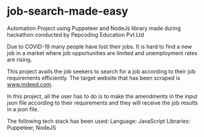 # job-search-made-easy
Automation Project using Puppeteer and NodeJs library made during hackathon conducted by Pepcoding Education Pvt Ltd
 
Due to COVID-19 many people have lost their jobs. It is hard to find a new job in a market where job opportunities are limited and unemployment rates are rising.

This project avails the job seekers to search for a job according to their job requirements efficiently. The target website that has been scraped is www.indeed.com.

In this project, all the user has to do is to make the amendments in the input json file according to their requirements and they will receive the job results in a json file.

The following tech stack has been used:
Language: JavaScript
Libraries: Puppeteer, NodeJS

